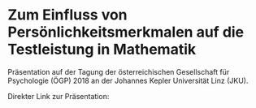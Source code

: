 # Zum Einfluss von Persönlichkeitsmerkmalen auf die Testleistung in Mathematik
Präsentation auf der Tagung der österreichischen Gesellschaft für Psychologie (ÖGP) 2018 an der Johannes Kepler Universität Linz (JKU).

Direkter Link zur Präsentation: 
